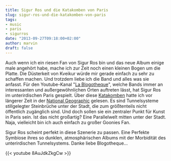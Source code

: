 ```yaml
---
title: Sigur Ros und die Katakomben von Paris
slug: sigur-ros-und-die-katakomben-von-paris
tags:
- music
- paris
- sigurros
date: "2013-09-27T09:18:00+02:00"
author: marvin
draft: false
---
```

Auch wenn ich ein riesen Fan von Sigur Ros bin und das neue Album einige
male angehört habe, mache ich zur Zeit noch einen kleinen Bogen um die
Platte. Die Düsterkeit von Kveikur würde mir gerade einfach zu sehr zu
schaffen machen. Und trotzdem liebe ich die Band und alles was sie
anfasst. Für den Youtube-Kanal "[La
Blogotheque](http://www.blogotheque.net/)", welche Bands immer an
interessanten und außergewöhnlichen Orten auftreten lässt, hat Sigur Ros
im unterirdischen Paris gespielt. Über diese
[Katakomben](https://de.wikipedia.org/wiki/Katakomben_von_Paris) hatte
ich vor längerer Zeit in der [National
Geographic](http://ngm.nationalgeographic.com/2011/02/paris-underground/shea-text)
gelesen. Es sind Tunnelsysteme stillgelegter Steinbrüche unter der
Stadt, die zum größtenteils nicht öffentlich zugänglich sind. Und doch
sollen sie ein zentraler Punkt für Kunst in Paris sein. Ist das nicht
großartig? Eine Parallelwelt mitten unter der Stadt. Naja, vielleicht
bin ich auch einfach zu großer Goonies Fan.

Sigur Ros scheint perfekt in diese Szenerie zu passen. Eine Perfekte
Symbiose ihres so dunklen, atmosphärischen Albums mit der Morbidität des
unterirdischen Tunnelsystems. Danke liebe Blogotheque...

{{< youtube 8AuJdkZkgCw >}}
